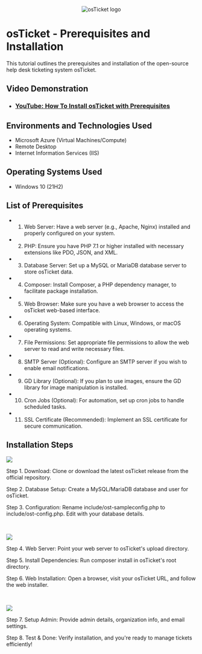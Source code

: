 <p align="center">
<img src="https://i.imgur.com/Clzj7Xs.png" alt="osTicket logo"/>
</p>

<h1>osTicket - Prerequisites and Installation</h1>
This tutorial outlines the prerequisites and installation of the open-source help desk ticketing system osTicket.<br />


<h2>Video Demonstration</h2>

- ### [YouTube: How To Install osTicket with Prerequisites](https://www.youtube.com)

<h2>Environments and Technologies Used</h2>

- Microsoft Azure (Virtual Machines/Compute)
- Remote Desktop
- Internet Information Services (IIS)

<h2>Operating Systems Used </h2>

- Windows 10</b> (21H2)

<h2>List of Prerequisites</h2>

- 1. Web Server: Have a web server (e.g., Apache, Nginx) installed and properly configured on your system.
- 2. PHP: Ensure you have PHP 7.1 or higher installed with necessary extensions like PDO, JSON, and XML.
- 3. Database Server: Set up a MySQL or MariaDB database server to store osTicket data.
- 4. Composer: Install Composer, a PHP dependency manager, to facilitate package installation.
- 5. Web Browser: Make sure you have a web browser to access the osTicket web-based interface.
- 6. Operating System: Compatible with Linux, Windows, or macOS operating systems.
- 7. File Permissions: Set appropriate file permissions to allow the web server to read and write necessary files.
- 8. SMTP Server (Optional): Configure an SMTP server if you wish to enable email notifications.
- 9. GD Library (Optional): If you plan to use images, ensure the GD library for image manipulation is installed.
- 10. Cron Jobs (Optional): For automation, set up cron jobs to handle scheduled tasks.
- 11. SSL Certificate (Recommended): Implement an SSL certificate for secure communication.
<h2>Installation Steps</h2>

<p>
<img src= https://www.techrepublic.com/wp-content/uploads/2023/01/tr11823-osticketa-770x690.jpg />
</p>
<p>
Step 1. Download: Clone or download the latest osTicket release from the official repository.
  
Step 2. Database Setup: Create a MySQL/MariaDB database and user for osTicket.

Step 3. Configuration: Rename include/ost-sampleconfig.php to include/ost-config.php. Edit with your database details.
</p>
<br />

<p>
<img src= https://loaditsoft.com/img/screenshots/osticket-1.jpg />
</p>
<p>
Step 4. Web Server: Point your web server to osTicket's upload directory.
  
Step 5. Install Dependencies: Run composer install in osTicket's root directory.

Step 6. Web Installation: Open a browser, visit your osTicket URL, and follow the web installer.
</p>
<br />

<p>
<img src= https://linuxroutes.com/wp-content/uploads/2017/06/install-Open-Source-support-ticketing-system-OsTicket3.jpg />
</p>
<p>
Step 7. Setup Admin: Provide admin details, organization info, and email settings.
  
Step 8. Test & Done: Verify installation, and you're ready to manage tickets efficiently!
</p>
<br />
